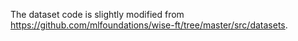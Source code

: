 The dataset code is slightly modified from <https://github.com/mlfoundations/wise-ft/tree/master/src/datasets>.
